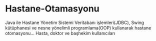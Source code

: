 # Hastane-Otamasyonu
Java ile Hastane Yönetim Sistemi
Veritabanı işlemleri(JDBC), Swing kütüphanesi ve nesne yönelimli programlama(OOP) kullanarak hastane otomasyonu...
Hasta, doktor ve başhekim kullanıcıları

